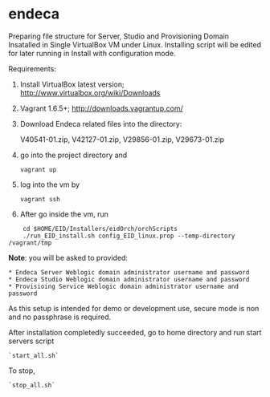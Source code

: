 endeca
======

Preparing file structure for Server, Studio and Provisioning Domain Insatalled in Single VirtualBox VM under Linux.
Installing script will be edited for later running in Install with configuration mode.

Requirements:

1. Install VirtualBox latest version; http://www.virtualbox.org/wiki/Downloads 
2. Vagrant 1.6.5+; http://downloads.vagrantup.com/
3. Download Endeca related files into the directory:

	V40541-01.zip, 
	V42127-01.zip, 
	V29856-01.zip, 
	V29673-01.zip

4. go into the project directory and

	`vagrant up`

5. log into the vm by

	`vagrant ssh`

6. After go inside the vm, run
```
	cd $HOME/EID/Installers/eidOrch/orchScripts
	./run_EID_install.sh config_EID_linux.prop --temp-directory /vagrant/tmp
```
**Note**: you will be asked to provided:

	* Endeca Server Weblogic domain administrator username and password
	* Endeca Studio Weblogic domain administrator username and password
	* Provisioing Service Weblogic domain administrator username and password

As this setup is intended for demo or development use, secure mode is non and no passphrase is required.

After installation completedly succeeded, go to home directory and run start servers script

	`start_all.sh`

To stop,

	`stop_all.sh`
